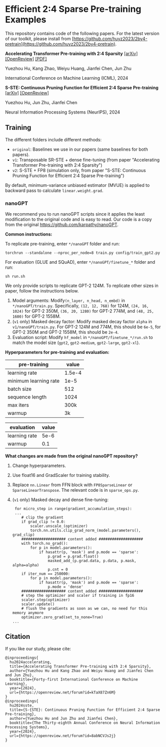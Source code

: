 # Efficient 2:4 Sparse Pre-training Examples

This repository contains code of the following papers. For the latest version of our toolkit, please install from [https://github.com/huyz2023/2by4-pretrain](https://github.com/huyz2023/2by4-pretrain).

**Accelerating Transformer Pre-training with 2:4 Sparsity** [[arXiv]](https://arxiv.org/abs/2404.01847) [[OpenReview]](https://openreview.net/forum?id=kTaX87Zn6M) [[PDF]](https://proceedings.mlr.press/v235/hu24r.html)

Yuezhou Hu, Kang Zhao, Weiyu Huang, Jianfei Chen, Jun Zhu

International Conference on Machine Learning (ICML), 2024

**S-STE: Continuous Pruning Function for Efficient 2:4 Sparse Pre-training** [[arXiv]](https://arxiv.org/abs/2409.09099) [[OpenReview]](https://openreview.net/forum?id=8abNCVJs2j)

Yuezhou Hu, Jun Zhu, Jianfei Chen

Neural Information Processing Systems (NeurIPS), 2024

## Training

The different folders include different methods:

- `original`: Baselines we use in our papers (same baselines for both papers).
- `v1`: Transposable SR-STE + dense fine-tuning (from paper "Accelerating Transformer Pre-training with 2:4 Sparsity")
- `v2`: S-STE + FP8 (simulation only, from paper "S-STE: Continuous Pruning Function for Efficient 2:4 Sparse Pre-training")

By default, minimum-variance unbiased estimator (MVUE) is applied to backward pass to calculate `linear.weight.grad`.

### nanoGPT

We recommend you to run nanoGPT scripts since it applies the least modification to the original code and is easy to read. Our code is a copy from the original https://github.com/karpathy/nanoGPT.

**Common instructions:**

To replicate pre-training, enter `*/nanoGPT` folder and run:

```
torchrun --standalone --nproc_per_node=8 train.py config/train_gpt2.py
```

For evaluation (GLUE and SQuAD), enter `*/nanoGPT/finetune_*` folder and run:

```
sh run.sh
```

We only provide scripts to replicate GPT-2 124M. To replicate other sizes in paper, follow the instructions below.

1. Model arguments: Modify`(n_layer, n_head, n_embd)` in `*/nanoGPT/train.py`. Specifically, `(12, 12, 768)` for 124M, `(24, 16, 1024)` for GPT-2 350M, `(36, 20, 1280)` for GPT-2 774M, and `(48, 25, 1600)` for GPT-2 1558M.
2. (`v1` only) Masked decay factor: Modify masked decay factor `alpha` in `v1/nanoGPT/train.py`.  For GPT-2 124M and 774M, this should be `6e-5`, for GPT-2 350M and GPT-2 1558M, this should be `2e-4`.
3. Evaluation script: Modify `hf_model` in `*/nanoGPT/finetune_*/run.sh` to match the model size (`gpt2`, `gpt2-medium`, `gpt2-large`, `gpt2-xl`).

**Hyperparameters for pre-training and evaluation:**

| pre-training          | value  |
| --------------------- | ------ |
| learning rate         | 1.5e-4 |
| minimum learning rate | 1e-5   |
| batch size            | 512    |
| sequence length       | 1024   |
| max iters             | 300k   |
| warmup                | 3k     |

| evaluation    | value |
| ------------- | ----- |
| learning rate | 5e-6  |
| warmup        | 0.1   |

**What changes are made from the original nanoGPT repository?**

1. Change hyperparameters.

2. Use float16 and GradScaler for training stability.

3. Replace `nn.Linear` from FFN block with `FP8SparseLinear` or `SparseLinearTranspose`. The relevant code is in `sparse_ops.py`.

4. (`v1` only) Masked decay and dense fine-tuning:

   ```
    for micro_step in range(gradient_accumulation_steps):
    ...
       # clip the gradient
       if grad_clip != 0.0:
           scaler.unscale_(optimizer)
           torch.nn.utils.clip_grad_norm_(model.parameters(), grad_clip)
       #################### content added ####################
       with torch.no_grad():
           for p in model.parameters():
               if hasattr(p, 'mask') and p.mode == 'sparse':
                   p.grad = p.grad.float()
                   masked_add_(p.grad.data, p.data, p.mask, alpha=alpha)
                   p.cnt = 0
       if iter_num == 250000:
           for p in model.parameters():
               if hasattr(p, 'mask') and p.mode == 'sparse':
                   p.mode = 'dense'
       #################### content added ####################
       # step the optimizer and scaler if training in fp16
       scaler.step(optimizer)
       scaler.update()
       # flush the gradients as soon as we can, no need for this memory anymore
       optimizer.zero_grad(set_to_none=True)
   ...
   ```

## Citation

If you like our study, please cite:

```
@inproceedings{
  hu2024accelerating,
  title={Accelerating Transformer Pre-training with 2:4 Sparsity},
  author={Yuezhou Hu and Kang Zhao and Weiyu Huang and Jianfei Chen and Jun Zhu},
  booktitle={Forty-first International Conference on Machine Learning},
  year={2024},
  url={https://openreview.net/forum?id=kTaX87Zn6M}
}
@inproceedings{
  hu2024sste,
  title={S-{STE}: Continuous Pruning Function for Efficient 2:4 Sparse Pre-training},
  author={Yuezhou Hu and Jun Zhu and Jianfei Chen},
  booktitle={The Thirty-eighth Annual Conference on Neural Information Processing Systems},
  year={2024},
  url={https://openreview.net/forum?id=8abNCVJs2j}
}
```
